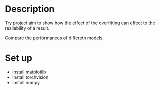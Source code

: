 # Description

Try project aim to show how the effect of the overfitting can effect to the realiability of a result.

Compare the performances of differetn models.


# Set up

* install matplotlib
* install torchvision
* install numpy

 